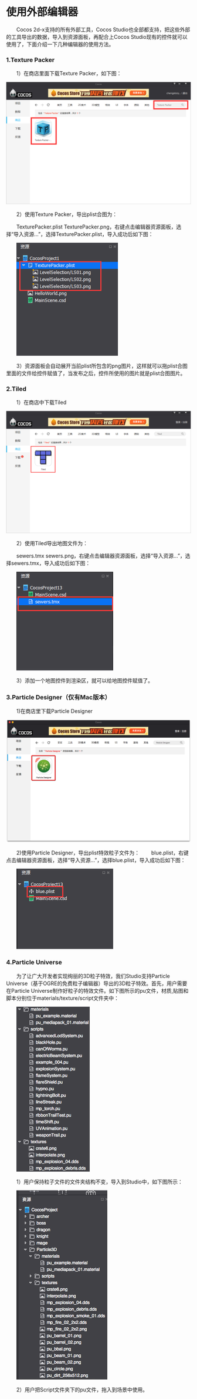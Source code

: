# 使用外部编辑器

&emsp;&emsp;Cocos 2d-x支持的所有外部工具，Cocos Studio也全部都支持，把这些外部的工具导出的数据，导入到资源面板，再配合上Cocos Studio现有的控件就可以使用了，下面介绍一下几种编辑器的使用方法。

### 1.Texture Packer

&emsp;&emsp;1）在商店里面下载Texture Packer，如下图：

![image](res/image0001.png)

&emsp;&emsp;2）使用Texture Packer，导出plist合图为：

&emsp;&emsp;TexturePacker.plist TexturePacker.png，右键点击编辑器资源面板，选择“导入资源…”，选择TexturePacker.plist，导入成功后如下图：

&emsp;&emsp;![image](res/image0002.png)
 
&emsp;&emsp;3）资源面板会自动展开当前plist所包含的png图片，这样就可以拖plist合图里面的文件给控件赋值了，当发布之后，控件所使用的图片就是plist合图图片。

### 2.Tiled

&emsp;&emsp;1）在商店中下载Tiled

![image](res/image0003.png)
 
&emsp;&emsp;2）使用Tiled导出地图文件为：

&emsp;&emsp;sewers.tmx sewers.png，右键点击编辑器资源面板，选择“导入资源…”，选择sewers.tmx，导入成功后如下图：

&emsp;&emsp;![image](res/image0004.png)

&emsp;&emsp;3）添加一个地图控件到渲染区，就可以给地图控件赋值了。

### 3.Particle Designer（仅有Mac版本）

&emsp;&emsp;1)在商店里下载Particle Designer

![image](res/image0005.png)

&emsp;&emsp;2)使用Particle Designer，导出plist特效粒子文件为：
&emsp;&emsp;blue.plist，右键点击编辑器资源面板，选择“导入资源…”，选择blue.plist，导入成功后如下图：

&emsp;&emsp;![image](res/image0006.png)

### 4.Particle Universe

&emsp;&emsp;为了让广大开发者实现绚丽的3D粒子特效，我们Studio支持Particle Universe（基于OGRE的免费粒子编辑器）导出的3D粒子特效。首先，用户需要在Particle Universe制作好粒子的特效文件。如下图所示的pu文件，材质,贴图和脚本分别位于materials/texture/script文件夹中：

&emsp;&emsp;![image](res/image0007.png)

&emsp;&emsp;1）用户保持粒子文件的文件夹结构不变，导入到Studio中，如下图所示：

&emsp;&emsp;![image](res/image0008.png)
 
&emsp;&emsp;2）用户把Script文件夹下的pu文件，拖入到场景中使用。

